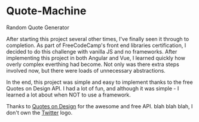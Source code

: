 # Quote-Machine
Random Quote Generator


After starting this project several other times, I've finally seen it through to completion. As part of FreeCodeCamp's front end libraries certification, I decided to do this challenge with vanilla JS and no frameworks. After implementing this project in both Angular and Vue, I learned quickly how overly complex everthing had become. Not only was there extra steps involved now, but there were loads of unnecessary abstractions.

In the end, this project was simple and easy to implement thanks to the free Quotes on Design API. I had a lot of fun, and although it was simple - I learned a lot about when NOT to use a framework.

Thanks to [Quotes on Design](https://quotesondesign.com/) for the awesome and free API.
blah blah blah, I don't own the [Twitter](https://twitter.com) logo.
